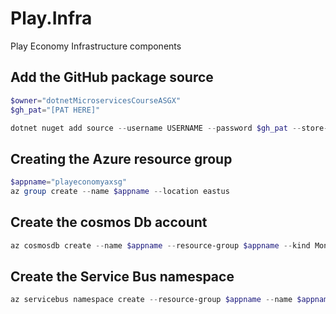 # Play.Infra
Play Economy Infrastructure components


## Add the GitHub package source
```powershell
$owner="dotnetMicroservicesCourseASGX"
$gh_pat="[PAT HERE]"

dotnet nuget add source --username USERNAME --password $gh_pat --store-password-in-clear-text --name github "https://nuget.pkg.github.com/$owner/index.json"
```

## Creating the Azure resource group
```powershell
$appname="playeconomyaxsg"
az group create --name $appname --location eastus
```
## Create the cosmos Db account
```powershell
az cosmosdb create --name $appname --resource-group $appname --kind MongoDB --enable-free-tier
```

## Create the Service Bus namespace
```powershell
az servicebus namespace create --resource-group $appname --name $appname --sku Standard
```